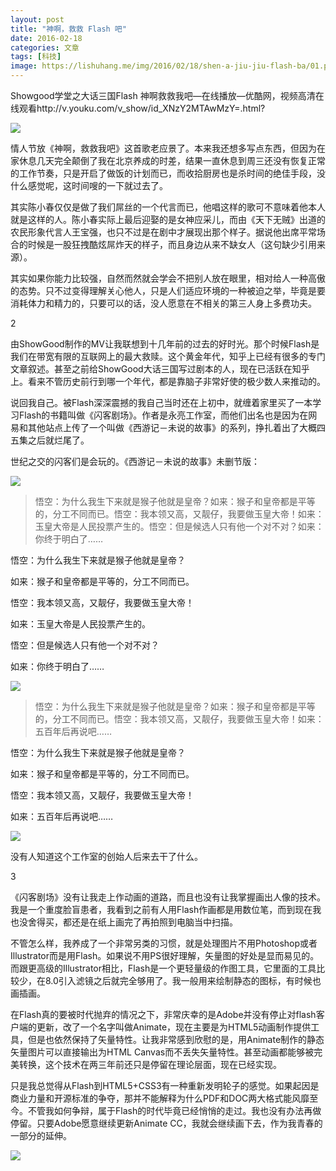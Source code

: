 ```yaml
---
layout: post
title: "神啊，救救 Flash 吧"
date: 2016-02-18
categories: 文章
tags: [科技]
image: https://lishuhang.me/img/2016/02/18/shen-a-jiu-jiu-flash-ba/01.png
---
```


Showgood学堂之大话三国Flash 神啊救救我吧—在线播放—优酷网，视频高清在线观看http://v.youku.com/v_show/id_XNzY2MTAwMzY=.html?

![](http://mmbiz.qpic.cn/mmbiz/AdRKyBVLoHJcCTNCMaLqeLQWHbMQk4pk39c8hk5sCRfkvsTSE1bK8aTFKVUg2uQs19dzO0c54tIy6un4xicvSEA/0?wx_fmt=jpeg)

情人节放《神啊，救救我吧》这首歌老应景了。本来我还想多写点东西，但因为在家休息几天完全颠倒了我在北京养成的时差，结果一直休息到周三还没有恢复正常的工作节奏，只是开启了做饭的计划而已，而收拾厨房也是杀时间的绝佳手段，没什么感觉呢，这时间嗖的一下就过去了。

其实陈小春仅仅是做了我们屌丝的一个代言而已，他唱这样的歌可不意味着他本人就是这样的人。陈小春实际上最后迎娶的是女神应采儿，而由《天下无贼》出道的农民形象代言人王宝强，也只不过是在剧中才展现出那个样子。据说他出席平常场合的时候是一股狂拽酷炫屌炸天的样子，而且身边从来不缺女人（这句缺少引用来源）。

其实如果你能力比较强，自然而然就会学会不把别人放在眼里，相对给人一种高傲的态势。只不过变得理解关心他人，只是人们适应环境的一种被迫之举，毕竟是要消耗体力和精力的，只要可以的话，没人愿意在不相关的第三人身上多费功夫。

2

由ShowGood制作的MV让我联想到十几年前的过去的好时光。那个时候Flash是我们在带宽有限的互联网上的最大救赎。这个黄金年代，知乎上已经有很多的专门文章叙述。甚至之前给ShowGood大话三国写过剧本的人，现在已活跃在知乎上。看来不管历史前行到哪一个年代，都是靠脑子非常好使的极少数人来推动的。

说回我自己。被Flash深深震撼的我自己当时还在上初中，就缠着家里买了一本学习Flash的书籍叫做《闪客剧场》。作者是永亮工作室，而他们出名也是因为在网易和其他站点上传了一个叫做《西游记－未说的故事》的系列，挣扎着出了大概四五集之后就烂尾了。

世纪之交的闪客们是会玩的。《西游记－未说的故事》未删节版：

![](https://lishuhang.me/img/2016/02/18/shen-a-jiu-jiu-flash-ba/01.png)

> 悟空：为什么我生下来就是猴子他就是皇帝？如来：猴子和皇帝都是平等的，分工不同而已。悟空：我本领又高，又靓仔，我要做玉皇大帝！如来：玉皇大帝是人民投票产生的。悟空：但是候选人只有他一个对不对？如来：你终于明白了……

悟空：为什么我生下来就是猴子他就是皇帝？

如来：猴子和皇帝都是平等的，分工不同而已。

悟空：我本领又高，又靓仔，我要做玉皇大帝！

如来：玉皇大帝是人民投票产生的。

悟空：但是候选人只有他一个对不对？

如来：你终于明白了……

![](https://lishuhang.me/img/2016/02/18/shen-a-jiu-jiu-flash-ba/02.png)

> 悟空：为什么我生下来就是猴子他就是皇帝？如来：猴子和皇帝都是平等的，分工不同而已。悟空：我本领又高，又靓仔，我要做玉皇大帝！如来：五百年后再说吧……

悟空：为什么我生下来就是猴子他就是皇帝？

如来：猴子和皇帝都是平等的，分工不同而已。

悟空：我本领又高，又靓仔，我要做玉皇大帝！

如来：五百年后再说吧……

![](https://lishuhang.me/img/2016/02/18/shen-a-jiu-jiu-flash-ba/03.png)

没有人知道这个工作室的创始人后来去干了什么。

3

《闪客剧场》没有让我走上作动画的道路，而且也没有让我掌握画出人像的技术。我是一个重度脸盲患者，我看到之前有人用Flash作画都是用数位笔，而到现在我也没舍得买，都还是在纸上画完了再拍照到电脑当中扫描。

不管怎么样，我养成了一个非常另类的习惯，就是处理图片不用Photoshop或者Illustrator而是用Flash。如果说不用PS很好理解，矢量图的好处是显而易见的。而跟更高级的Illustrator相比，Flash是一个更轻量级的作图工具，它里面的工具比较少，在8.0引入滤镜之后就完全够用了。我一般用来绘制静态的图标，有时候也画插画。

在Flash真的要被时代抛弃的情况之下，非常庆幸的是Adobe并没有停止对flash客户端的更新，改了一个名字叫做Animate，现在主要是为HTML5动画制作提供工具，但是也依然保持了矢量特性。让我非常感到欣慰的是，用Animate制作的静态矢量图片可以直接输出为HTML Canvas而不丢失矢量特性。甚至动画都能够被完美转换，这个技术在两三年前还只是停留在理论层面，现在已经实现。

只是我总觉得从Flash到HTML5+CSS3有一种重新发明轮子的感觉。如果起因是商业力量和开源标准的争夺，那并不能解释为什么PDF和DOC两大格式能风靡至今。不管我如何争辩，属于Flash的时代毕竟已经悄悄的走过。我也没有办法再做停留。只要Adobe愿意继续更新Animate CC，我就会继续画下去，作为我青春的一部分的延伸。

![](https://lishuhang.me/img/2016/02/18/shen-a-jiu-jiu-flash-ba/04.jpg)